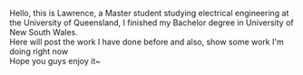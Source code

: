 Hello, this is Lawrence, a Master student studying electrical engineering at the University of Queensland, I finished my Bachelor degree in University of New South Wales.<br>
Here will post the work I have done before and also, show some work I'm doing right now<br>
Hope you guys enjoy it~<br>

